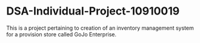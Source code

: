 # DSA-Individual-Project-10910019
This is a project pertaining to creation of an inventory management system for a provision store called GoJo Enterprise.
